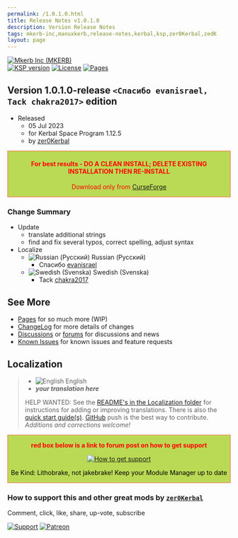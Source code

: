 ```yaml
---
permalink: /1.0.1.0.html
title: Release Notes v1.0.1.0
description: Version Release Notes
tags: mkerb-inc,manuxkerb,release-notes,kerbal,ksp,zer0Kerbal,zedK
layout: page
---
```

<!-- ReleaseLayout.md v1.0.1.0
Mkerb Inc (MKERB)
created: 23 Mar 2023
updated: 05 Jul 2023

TEMPLATE: ReleaseLayout.md v1.3.7.0
created: 11 Aug 2018
updated: 29 May 2023 -->
[![Mkerb Inc (MKERB)][SHD:mod]][CURSFG:url]  
[![KSP version][SHD:ksp]][KSP:url] [![License][LIC:shd]][LIC:url] [![Pages][SHD:pgs]][pages]

## Version 1.0.1.0-release `<Спасибо evanisrael, Tack chakra2017>` edition

* Released
  * 05 Jul 2023
  * for Kerbal Space Program 1.12.5
  * by [zer0Kerbal](https://github.com/zer0Kerbal)

<div style="border:0.5px solid Tomato; background-color: #bada55; color: #FF0000; text-align:center"><h4><b>For best results - DO A CLEAN INSTALL; DELETE EXISTING INSTALLATION THEN RE-INSTALL</b></h4><p>Download only from <a href="https://www.curseforge.com/kerbal/ksp-mods/MkerbInc/files">CurseForge</a></p></div>

### Change Summary

* Update
  * translate additional strings
  * find and fix several typos, correct spelling, adjust syntax
* Localize
  * ![Russian (Русский)](https://raw.githubusercontent.com/zer0Kerbal/zer0Kerbal/master/img/RU.png) Russian (Русский)
    * Спасибо [evanisrael](https://github.com/evanisrael)
  * ![Swedish (Svenska)](https://raw.githubusercontent.com/zer0Kerbal/zer0Kerbal/master/img/RU.png) Swedish (Svenska)
    * Tack [chakra2017](https://github.com/chakra2017)

## See More

* [Pages][pages] for so much more (WIP)
* [ChangeLog][chlog] for more details of changes
* [Discussions][discu] or [forums][forum] for discussions and news
* [Known Issues][issue] for known issues and feature requests

## Localization

>* ![English](https://raw.githubusercontent.com/zer0Kerbal/zer0Kerbal/zed'K/img/EN.png) English
>* ***your translation here***
>
> HELP WANTED: See the [README's in the Localization folder](https://github.com/zer0Kerbal/zer0Kerbal/blob/master/Localization/readme.md) for instructions for adding or improving translations. There is also the [quick start guide(s)](https://github.com/zer0Kerbal/zer0Kerbal/blob/master/Localization/quickstart.md). [GitHub][GitHub:url] push is the best way to contribute. *Additions and corrections welcome!*

<div style="border:0.5px solid Tomato; background-color: #BADA55; color: #FF0000; text-align:center">
  <p><b>red box below is a link to forum post on how to get support</b></p>
  <a href="https://forum.kerbalspaceprogram.com/index.php?/topic/83212-*">
    <p><img src="https://i.postimg.cc/vHP6zmrw/image.png" alt="How to get support"></p></a>
  <p style="color: #000000;">Be Kind: Lithobrake, not jakebrake! Keep your Module Manager up to date</p>
</div>

### How to support this and other great mods by [`zer0Kerbal`][zedK]

Comment, click, like, share, up-vote, subscribe

[![Support][PAYPAL:img]][PAYPAL:url] [![Patreon][PATREON:img]][PATREON:url]

<!-- links -->
[chlog]: https://raw.githubusercontent.com/zer0Kerbal/MkerbInc/master/changelog.md "Changelog"
[discu]: https://github.com/zer0Kerbal/MkerbInc/discussions/ "Discussions"
[forum]: https://forum.kerbalspaceprogram.com/index.php?/topic/215790-*/ "Mkerb Inc (MKERB)"
[issue]: https://github.com/zer0Kerbal/MkerbInc/issues/ "Issue Tracker"
[pages]: https://zer0kerbal.github.io/MkerbInc/ "GitHub Pages"

<!-- shields -->
[SHD:mod]: https://img.shields.io/badge/Mkerb%20Inc%20(MKERB)%20-v1.0.1.0--release-BADA55.svg?style=plastic&labelColor=darkgreen/ "1.0.1.0-release"
[SHD:pgs]: https://img.shields.io/badge/GitHub-Pages-white?style=plastic&labelColor=9cf&logoColor=181717&logo=github/ "GitHub IO"

[CURSFG:url]: https://www.curseforge.com/kerbal/ksp-mods/MkerbInc "CurseForge"
[GITHUB:url]: https://github.com/zer0Kerbal/MkerbInc/ "GitHub"

[KSP:url]: http://kerbalspaceprogram.com/ "Kerbal Space Program"
[SHD:ksp]: https://img.shields.io/badge/KSP-1.12.5-blue.svg?style=plastic&labelColor=black/ "Kerbal Space Program"

<!--- license -->
[LIC:url]: https://www.gnu.org/licenses/gpl-2.0-standalone.html "GPL-2.0+ARR"
[LIC:shd]: https://img.shields.io/badge/License-GPL--2.0+ARR-A42E2B?labelColor=white&style=plastic&logoColor=A42E2B&logo=gnu "GPL-2.0+ARR"

[PAYPAL:img]: https://img.shields.io/badge/Buy%20me%20some%20-LFO-BADA55?style=for-the-badge&logo=paypal&labelColor=FFDD00 "PayPal"
[PAYPAL:url]: https://www.paypal.com/donate?hosted_button_id=DC22YHMEJREKL "PayPal"
[PATREON:img]: https://img.shields.io/badge/Patreon%20-Patreonize-FF424D?style=for-the-badge&logo=patreon "Patreon"
[PATREON:url]: https://www.patreon.com/zer0Kerbal/membership "Patreon"

[zedK]: https://forum.kerbalspaceprogram.com/index.php?/profile/190933-*/ "zer0Kerbal"

<!-- THIS FILE: CC BY-ND 4.0 by zer0Kerbal -->